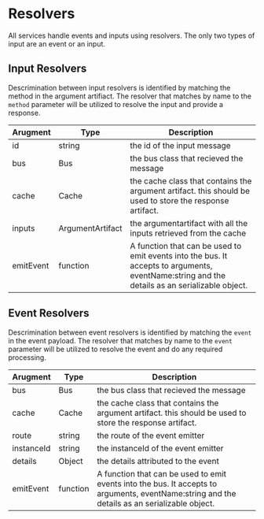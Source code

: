 # Resolvers

All services handle events and inputs using resolvers. The only two types of input are an event or an input.

## Input Resolvers

Descrimination between input resolvers is identified by matching the method in the argument artifiact. The resolver that matches by name to the `method` parameter will be utilized to resolve the input and provide a response.

| Arugment  | Type             | Description                                                                                                                                   |
| --------- | ---------------- | --------------------------------------------------------------------------------------------------------------------------------------------- |
| id        | string           | the id of the input message                                                                                                                   |
| bus       | Bus              | the bus class that recieved the message                                                                                                       |
| cache     | Cache            | the cache class that contains the argument artifact. this should be used to store the response artifact.                                      |
| inputs    | ArgumentArtifact | the argumentartifact with all the inputs retrieved from the cache                                                                             |
| emitEvent | function         | A function that can be used to emit events into the bus. It accepts to arguments, eventName:string and the details as an serializable object. |

## Event Resolvers

Descrimination between event resolvers is identified by matching the `event` in the event payload. The resolver that matches by name to the `event` parameter will be utilized to resolve the event and do any required processing.

| Arugment   | Type     | Description                                                                                                                                   |
| ---------- | -------- | --------------------------------------------------------------------------------------------------------------------------------------------- |
| bus        | Bus      | the bus class that recieved the message                                                                                                       |
| cache      | Cache    | the cache class that contains the argument artifact. this should be used to store the response artifact.                                      |
| route      | string   | the route of the event emitter                                                                                                                |
| instanceId | string   | the instanceId of the event emitter                                                                                                           |
| details    | Object   | the details attributed to the event                                                                                                           |
| emitEvent  | function | A function that can be used to emit events into the bus. It accepts to arguments, eventName:string and the details as an serializable object. |
